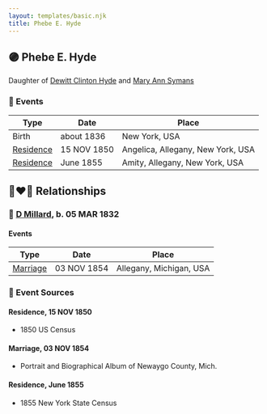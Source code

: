 ```yaml
---
layout: templates/basic.njk
title: Phebe E. Hyde
---
```

## 🟣 Phebe E. Hyde

Daughter of [Dewitt Clinton Hyde](/people/4/47530864) and [Mary Ann Symans](/people/4/4704808)

### 📆 Events

Type | Date | Place
------ | ------ | ------
Birth | about 1836 | New York, USA
[Residence](#event-ad6cd2d4-2788-414a-92ca-2156c36963c6) | 15 NOV 1850 | Angelica, Allegany, New York, USA
[Residence](#event-0911567d-9491-4369-98e1-da096d29e62e) | June 1855 | Amity, Allegany, New York, USA

## 👩‍❤️‍👨 Relationships

### 🔵 [D Millard](/people/4/49080777), b. 05 MAR 1832

#### Events

Type | Date | Place
------ | ------ | ------
[Marriage](#event-50da880b-4746-4677-8c9c-5d3f1bbe8908) | 03 NOV 1854 | Allegany, Michigan, USA
### 📰 Event Sources

#### <a id="event-ad6cd2d4-2788-414a-92ca-2156c36963c6"></a> Residence, 15 NOV 1850
* 1850 US Census

#### <a id="event-50da880b-4746-4677-8c9c-5d3f1bbe8908"></a> Marriage, 03 NOV 1854
* Portrait and Biographical Album of Newaygo County, Mich.

#### <a id="event-0911567d-9491-4369-98e1-da096d29e62e"></a> Residence, June 1855
* 1855 New York State Census